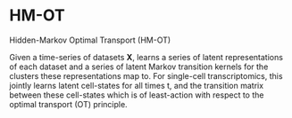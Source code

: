 # HM-OT
Hidden-Markov Optimal Transport (HM-OT)

Given a time-series of datasets $\mathbf{X}$, learns a series of latent representations of each dataset and a series of latent Markov transition kernels for the clusters these representations map to. For single-cell transcriptomics, this jointly learns latent cell-states for all times t, and the transition matrix between these cell-states which is of least-action with respect to the optimal transport (OT) principle.
